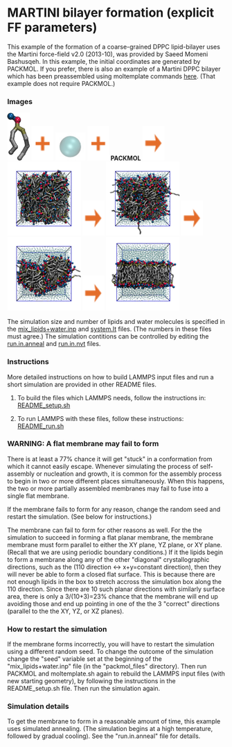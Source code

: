 MARTINI bilayer formation (explicit FF parameters)
===============================
This example of the formation of a coarse-grained DPPC lipid-bilayer uses the Martini force-field v2.0 (2013-10), was provided by Saeed Momeni Bashusqeh.  In this example, the initial coordinates are generated by PACKMOL.  If you prefer, there is also an example of a Martini DPPC bilayer which has been preassembled using moltemplate commands [here](../DPPC_bilayer_preformed/README.md).  (That example does not require PACKMOL.)

### Images
<img src="images/DPPC_martini_LR.jpg" height=110> <img src="images/plus.svg" height=80> <img src="images/water_martini_LR.jpg" width=70> <img src="images/plus.svg" height=80> **PACKMOL** <img src="images/rightarrow.svg" height=80> <img src="images/t=0_after_minimization_LR.jpg" width=170> <img src="images/rightarrow.svg" height=80> <img src="images/t=6ns_300K_NPT_LR.jpg" width=170> <img src="images/rightarrow.svg" height=80> <img src="images/t=13ns_450K_NVT_LR.jpg" width=170> <img src="images/rightarrow.svg" height=80> <img src="images/t=26ns_300K_NPT_LR.jpg" width=170>

The simulation size and number of lipids and water molecules is specified in the [mix_lipids+water.inp](./packmol_files/mix_lipids+water.inp) and [system.lt](./moltemplate_files/system.lt) files.  (The numbers in these files must agree.)  The simulation contitions can be controlled by editing the [run.in.anneal](run.in.anneal) and [run.in.nvt](run.in.nvt) files.


### Instructions

More detailed instructions on how to build LAMMPS input files and run a short simulation are provided in other README files.

1) To build the files which LAMMPS needs, follow the instructions in:
[README_setup.sh](README_setup.sh)

2) To run LAMMPS with these files, follow these instructions:
[README_run.sh](README_run.sh)


### WARNING: A flat membrane may fail to form

There is at least a 77% chance it will get "stuck" in a conformation from which it cannot easily escape.  Whenever simulating the process of self-assembly or nucleation and growth, it is common for the assembly process to begin in two or more different places simultaneously.  When this happens, the two or more partially assembled membranes may fail to fuse into a single flat membrane.

If the membrane fails to form for any reason, change the random seed and restart the simulation.  (See below for instructions.)

The membrane can fail to form for other reasons as well.  For the the simulation to succeed in forming a flat planar membrane, the membrane membrane must form parallel to either the XY plane, YZ plane, or XY plane.  (Recall that we are using periodic boundary conditions.)  If it the lipids begin to form a membrane along any of the other "diagonal" crystallographic directions, such as the (110 direction ↔ x+y=constant direction), then they will never be able to form a closed flat surface.  This is because there are not enough lipids in the box to stretch accross the simulation box along the 110 direction.  Since there are 10 such planar directions with similarly surface area, there is only a 3/(10+3)=23% chance that the membrane will end up avoiding those and end up pointing in one of the the 3 "correct" directions (parallel to the the XY, YZ, or XZ planes).


### How to restart the simulation

If the membrane forms incorrectly, you will have to restart the simulation using a different random seed.  To change the outcome of the simulation change the "seed" variable set at the beginning of the "mix_lipids+water.inp" file (in the "packmol_files" directory).  Then run PACKMOL and moltemplate.sh again to rebuild the LAMMPS input files (with new starting geometry), by following the instructions in the README_setup.sh file.  Then run the simulation again.

### Simulation details

To get the membrane to form in a reasonable amount of time, this example uses simulated annealing.  (The simulation begins at a high temperature, followed by gradual cooling).  See the "run.in.anneal" file for details.
